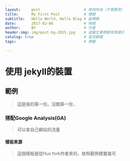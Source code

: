 ```yaml
---
layout:     post   				    # 使用布局（不需要改）
title:      My First Post 			# 標題
subtitle:   Hello World, Hello Blog # 副標題
date:       2017-02-06 				# 時間
author:     BY 						# 作者
header-img: img/post-bg-2015.jpg 	# 這篇文章標題背景圖片
catalog: true 						# 是否歸檔
tags:								# 標籤

---
```



# 使用 jekyll的裝置

## 範例
>這是我的第一份。沒錯第一份，

### 搭配Google Analysis(GA)
> 可以查自己網站的流量

#### 樣板來源
> 這個樣板是從Hux fork作者來的，依照範例建置幾可